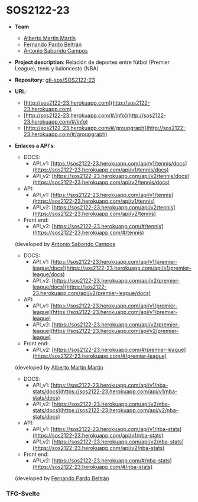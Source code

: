 # SOS2122-23
- **Team**
  - [Alberto Martín Martín](https://github.com/albmarmar6)
  - [Fernando Pardo Beltrán](https://github.com/Nando13-hub)
  - [Antonio Saborido Campos](https://github.com/Antoniiosc7)
- **Project description**: Relación de deportes entre fútbol (Premier League), tenis y baloncesto (NBA)
- **Repository**: [gti-sos/SOS2122-23](https://github.com/gti-sos/SOS2122-23)
- **URL**: 
    - [http://sos2122-23.herokuapp.com](http://sos2122-23.herokuapp.com) 
    - [http://sos2122-23.herokuapp.com/#/info](http://sos2122-23.herokuapp.com/#/info)
    - [http://sos2122-23.herokuapp.com/#/groupgraph](http://sos2122-23.herokuapp.com/#/groupgraph)
-  **Enlaces a API's**:
      - DOCS:
        - API_v1: [https://sos2122-23.herokuapp.com/api/v1/tennis/docs](https://sos2122-23.herokuapp.com/api/v1/tennis/docs)
        - API_v2: [https://sos2122-23.herokuapp.com/api/v2/tennis/docs](https://sos2122-23.herokuapp.com/api/v2/tennis/docs)
      - API: 
        - API_v1: [https://sos2122-23.herokuapp.com/api/v1/tennis](https://sos2122-23.herokuapp.com/api/v1/tennis)
        - API_v2: [https://sos2122-23.herokuapp.com/api/v2/tennis](https://sos2122-23.herokuapp.com/api/v2/tennis)
      - Front end:
        - API_v2: [https://sos2122-23.herokuapp.com/#/tennis](https://sos2122-23.herokuapp.com/#/tennis)

     (developed by [Antonio Saborido Campos](https://github.com/Antoniiosc7)

      - DOCS:
        - API_v1: [https://sos2122-23.herokuapp.com/api/v1/premier-league/docs](https://sos2122-23.herokuapp.com/api/v1/premier-league/docs)
        - API_v2: [https://sos2122-23.herokuapp.com/api/v2/premier-league/docs](https://sos2122-23.herokuapp.com/api/v2/premier-league/docs)
      - API: 
        - API_v1: [https://sos2122-23.herokuapp.com/api/v1/premier-league](https://sos2122-23.herokuapp.com/api/v1/premier-league)
        - API_v2: [https://sos2122-23.herokuapp.com/api/v2/premier-league](https://sos2122-23.herokuapp.com/api/v2/premier-league)
      - Front end:
        - API_v2: [https://sos2122-23.herokuapp.com/#/premier-league](https://sos2122-23.herokuapp.com/#/premier-league)

     (developed by [Alberto Martín Martín](https://github.com/albmarmar6)

      - DOCS:
        - API_v1: [https://sos2122-23.herokuapp.com/api/v1/nba-stats/docs](https://sos2122-23.herokuapp.com/api/v1/nba-stats/docs)
        - API_v2: [https://sos2122-23.herokuapp.com/api/v2/nba-stats/docs](https://sos2122-23.herokuapp.com/api/v2/nba-stats/docs)
      - API: 
        - API_v1: [https://sos2122-23.herokuapp.com/api/v1/nba-stats](https://sos2122-23.herokuapp.com/api/v1/nba-stats)
        - API_v2: [https://sos2122-23.herokuapp.com/api/v2/nba-stats](https://sos2122-23.herokuapp.com/api/v2/nba-stats)
      - Front end:
        - API_v2: [https://sos2122-23.herokuapp.com/#/nba-stats](https://sos2122-23.herokuapp.com/#/nba-stats)

     (developed by [Fernando Pardo Beltrán](https://github.com/Nando13-hub)
### TFG-Svelte
